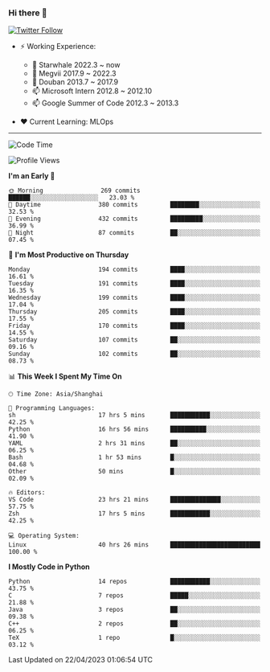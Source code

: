 ### Hi there 👋

[![Twitter Follow](https://img.shields.io/twitter/follow/tianweidut?style=social)](https://twitter.com/tianweidut)

- ⚡ Working Experience:
  - 🔭 Starwhale 2022.3 ~ now
  - 🌱 Megvii 2017.9 ~ 2022.3
  - 🌱 Douban 2013.7 ~ 2017.9
  - 📫 Microsoft Intern 2012.8 ~ 2012.10
  - 📫 Google Summer of Code 2012.3 ~ 2013.3

- ❤️ Current Learning: MLOps

---
<!--START_SECTION:waka-->
![Code Time](http://img.shields.io/badge/Code%20Time-3%2C951%20hrs%2023%20mins-blue)

![Profile Views](http://img.shields.io/badge/Profile%20Views-0-blue)

**I'm an Early 🐤** 

```text
🌞 Morning                269 commits         ██████░░░░░░░░░░░░░░░░░░░   23.03 % 
🌆 Daytime                380 commits         ████████░░░░░░░░░░░░░░░░░   32.53 % 
🌃 Evening                432 commits         █████████░░░░░░░░░░░░░░░░   36.99 % 
🌙 Night                  87 commits          ██░░░░░░░░░░░░░░░░░░░░░░░   07.45 % 
```
📅 **I'm Most Productive on Thursday** 

```text
Monday                   194 commits         ████░░░░░░░░░░░░░░░░░░░░░   16.61 % 
Tuesday                  191 commits         ████░░░░░░░░░░░░░░░░░░░░░   16.35 % 
Wednesday                199 commits         ████░░░░░░░░░░░░░░░░░░░░░   17.04 % 
Thursday                 205 commits         ████░░░░░░░░░░░░░░░░░░░░░   17.55 % 
Friday                   170 commits         ████░░░░░░░░░░░░░░░░░░░░░   14.55 % 
Saturday                 107 commits         ██░░░░░░░░░░░░░░░░░░░░░░░   09.16 % 
Sunday                   102 commits         ██░░░░░░░░░░░░░░░░░░░░░░░   08.73 % 
```


📊 **This Week I Spent My Time On** 

```text
🕑︎ Time Zone: Asia/Shanghai

💬 Programming Languages: 
sh                       17 hrs 5 mins       ███████████░░░░░░░░░░░░░░   42.25 % 
Python                   16 hrs 56 mins      ██████████░░░░░░░░░░░░░░░   41.90 % 
YAML                     2 hrs 31 mins       ██░░░░░░░░░░░░░░░░░░░░░░░   06.25 % 
Bash                     1 hr 53 mins        █░░░░░░░░░░░░░░░░░░░░░░░░   04.68 % 
Other                    50 mins             █░░░░░░░░░░░░░░░░░░░░░░░░   02.09 % 

🔥 Editors: 
VS Code                  23 hrs 21 mins      ██████████████░░░░░░░░░░░   57.75 % 
Zsh                      17 hrs 5 mins       ███████████░░░░░░░░░░░░░░   42.25 % 

💻 Operating System: 
Linux                    40 hrs 26 mins      █████████████████████████   100.00 % 
```

**I Mostly Code in Python** 

```text
Python                   14 repos            ███████████░░░░░░░░░░░░░░   43.75 % 
C                        7 repos             █████░░░░░░░░░░░░░░░░░░░░   21.88 % 
Java                     3 repos             ██░░░░░░░░░░░░░░░░░░░░░░░   09.38 % 
C++                      2 repos             ██░░░░░░░░░░░░░░░░░░░░░░░   06.25 % 
TeX                      1 repo              █░░░░░░░░░░░░░░░░░░░░░░░░   03.12 % 
```




 Last Updated on 22/04/2023 01:06:54 UTC
<!--END_SECTION:waka-->
